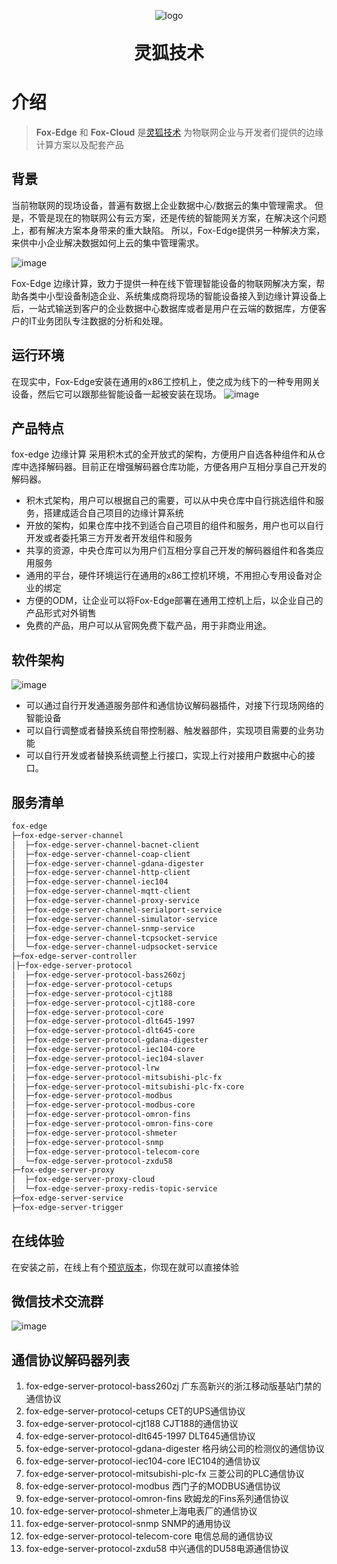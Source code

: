 <p align="center">
	<img alt="logo" src="http://www.fox-tech.cn/images/favicon.png">
</p>
<h1 align="center" style="margin: 30px 0 30px; font-weight: bold;">灵狐技术</h1>

# 介绍

> **Fox-Edge** 和 **Fox-Cloud** 是[灵狐技术](http://www.fox-tech.cn/)
为物联网企业与开发者们提供的边缘计算方案以及配套产品


## 背景
当前物联网的现场设备，普遍有数据上企业数据中心/数据云的集中管理需求。
但是，不管是现在的物联网公有云方案，还是传统的智能网关方案，在解决这个问题上，都有解决方案本身带来的重大缺陷。
所以，Fox-Edge提供另一种解决方案，来供中小企业解决数据如何上云的集中管理需求。

![image](http://docs.fox-tech.cn/_images/networking.jpg)

Fox-Edge 边缘计算，致力于提供一种在线下管理智能设备的物联网解决方案，帮助各类中小型设备制造企业、系统集成商将现场的智能设备接入到边缘计算设备上后，一站式输送到客户的企业数据中心数据库或者是用户在云端的数据库，方便客户的IT业务团队专注数据的分析和处理。

## 运行环境
在现实中，Fox-Edge安装在通用的x86工控机上，使之成为线下的一种专用网关设备，然后它可以跟那些智能设备一起被安装在现场。
![image](http://docs.fox-tech.cn/_images/device.jpg)

## 产品特点
fox-edge 边缘计算 采用积木式的全开放式的架构，方便用户自选各种组件和从仓库中选择解码器。目前正在增强解码器仓库功能，方便各用户互相分享自己开发的解码器。

- 积木式架构，用户可以根据自己的需要，可以从中央仓库中自行挑选组件和服务，搭建成适合自己项目的边缘计算系统
- 开放的架构，如果仓库中找不到适合自己项目的组件和服务，用户也可以自行开发或者委托第三方开发者开发组件和服务
- 共享的资源，中央仓库可以为用户们互相分享自己开发的解码器组件和各类应用服务
- 通用的平台，硬件环境运行在通用的x86工控机环境，不用担心专用设备对企业的绑定
- 方便的ODM，让企业可以将Fox-Edge部署在通用工控机上后，以企业自己的产品形式对外销售
- 免费的产品，用户可以从官网免费下载产品，用于非商业用途。

## 软件架构
![image](http://docs.fox-tech.cn/_images/system.jpg)

- 可以通过自行开发通道服务部件和通信协议解码器插件，对接下行现场网络的智能设备
- 可以自行调整或者替换系统自带控制器、触发器部件，实现项目需要的业务功能
- 可以自行开发或者替换系统调整上行接口，实现上行对接用户数据中心的接口。

## 服务清单
```txt 
fox-edge
├─fox-edge-server-channel
│  ├─fox-edge-server-channel-bacnet-client
│  ├─fox-edge-server-channel-coap-client
│  ├─fox-edge-server-channel-gdana-digester
│  ├─fox-edge-server-channel-http-client
│  ├─fox-edge-server-channel-iec104
│  ├─fox-edge-server-channel-mqtt-client
│  ├─fox-edge-server-channel-proxy-service
│  ├─fox-edge-server-channel-serialport-service
│  ├─fox-edge-server-channel-simulator-service
│  ├─fox-edge-server-channel-snmp-service
│  ├─fox-edge-server-channel-tcpsocket-service
│  └─fox-edge-server-channel-udpsocket-service
├─fox-edge-server-controller
│├─fox-edge-server-protocol
│  ├─fox-edge-server-protocol-bass260zj
│  ├─fox-edge-server-protocol-cetups
│  ├─fox-edge-server-protocol-cjt188
│  ├─fox-edge-server-protocol-cjt188-core
│  ├─fox-edge-server-protocol-core
│  ├─fox-edge-server-protocol-dlt645-1997
│  ├─fox-edge-server-protocol-dlt645-core
│  ├─fox-edge-server-protocol-gdana-digester
│  ├─fox-edge-server-protocol-iec104-core
│  ├─fox-edge-server-protocol-iec104-slaver
│  ├─fox-edge-server-protocol-lrw
│  ├─fox-edge-server-protocol-mitsubishi-plc-fx
│  ├─fox-edge-server-protocol-mitsubishi-plc-fx-core
│  ├─fox-edge-server-protocol-modbus
│  ├─fox-edge-server-protocol-modbus-core
│  ├─fox-edge-server-protocol-omron-fins
│  ├─fox-edge-server-protocol-omron-fins-core
│  ├─fox-edge-server-protocol-shmeter
│  ├─fox-edge-server-protocol-snmp
│  ├─fox-edge-server-protocol-telecom-core
│  └─fox-edge-server-protocol-zxdu58
├─fox-edge-server-proxy
│  ├─fox-edge-server-proxy-cloud
│  └─fox-edge-server-proxy-redis-topic-service
├─fox-edge-server-service
├─fox-edge-server-trigger

``` 

## 在线体验
在安装之前，在线上有个[预览版本](http://fox-edge-demo.fox-tech.cn)，你现在就可以直接体验

## 微信技术交流群
![image](http://docs.fox-tech.cn/_images/weixinqun-01.jpg)

## 通信协议解码器列表
1. fox-edge-server-protocol-bass260zj 广东高新兴的浙江移动版基站门禁的通信协议
2. fox-edge-server-protocol-cetups CET的UPS通信协议
3. fox-edge-server-protocol-cjt188 CJT188的通信协议
4. fox-edge-server-protocol-dlt645-1997 DLT645通信协议
5. fox-edge-server-protocol-gdana-digester 格丹纳公司的检测仪的通信协议
6. fox-edge-server-protocol-iec104-core IEC104的通信协议
7. fox-edge-server-protocol-mitsubishi-plc-fx 三菱公司的PLC通信协议
8. fox-edge-server-protocol-modbus 西门子的MODBUS通信协议
9. fox-edge-server-protocol-omron-fins 欧姆龙的Fins系列通信协议
10. fox-edge-server-protocol-shmeter上海电表厂的通信协议
11. fox-edge-server-protocol-snmp SNMP的通用协议
12. fox-edge-server-protocol-telecom-core 电信总局的通信协议
13. fox-edge-server-protocol-zxdu58 中兴通信的DU58电源通信协议

